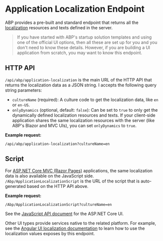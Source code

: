 # Application Localization Endpoint

ABP provides a pre-built and standard endpoint that returns all the [localization](../../fundamentals/localization.md) resources and texts defined in the server.

> If you have started with ABP's startup solution templates and using one of the official UI options, then all these are set up for you and you don't need to know these details. However, if you are building a UI application from scratch, you may want to know this endpoint.

## HTTP API

`/api/abp/application-localization` is the main URL of the HTTP API that returns the localization data as a JSON string. I accepts the following query string parameters:

* `cultureName` (required): A culture code to get the localization data, like `en` or `en-US`.
* `onlyDynamics` (optional, default: `false`): Can be set to `true` to only get the dynamically defined localization resources and texts. If your client-side application shares the same localization resources with the server (like ABP's Blazor and MVC UIs), you can set `onlyDynamics` to `true`.

**Example request:**

````
/api/abp/application-localization?cultureName=en
````

## Script

For [ASP.NET Core MVC (Razor Pages)](../../ui/mvc-razor-pages/overall.md) applications, the same localization data is also available on the JavaScript side. `/Abp/ApplicationLocalizationScript` is the URL of the script that is auto-generated based on the HTTP API above.

**Example request:**

````
/Abp/ApplicationLocalizationScript?cultureName=en
````

See the [JavaScript API document](../../ui/mvc-razor-pages/javascript-api) for the ASP.NET Core UI.

Other UI types provide services native to the related platform. For example, see the [Angular UI localization documentation](../../ui/angular/localization.md) to learn how to use the localization values exposes by this endpoint.

